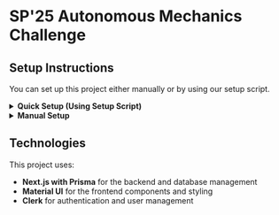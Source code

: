 # SP'25 Autonomous Mechanics Challenge

## Setup Instructions

You can set up this project either manually or by using our setup script.

<details>
<summary><b>Quick Setup (Using Setup Script)</b></summary>

1. **Clone the repository**
   ```bash
   git clone git@github.com:BU-Spark/se-bu-eng-3d-printing-robot.git
   ```

2. **Navigate to the project directory**
   ```bash
   cd se-bu-eng-3d-printing-robot
   ```

3. **Run the setup script**
   <details>
   <summary><b>Windows</b></summary>
   
   ```bash
   ./setup
   ```
   </details>

   <details>
   <summary><b>Mac/Linux</b></summary>
   
   Make the script executable:
   ```bash
   chmod +x setup
   ```

   Run the script:
   ```bash
   ./setup
   ```
   </details>
   
   This script will:
   - Create and activate a virtual environment
   - Install all dependencies
   - Set up environment variables
   - Start the development server

4. **Access the application**
   - Open your browser and go to [http://localhost:3000](http://localhost:3000)
</details>

<details>
<summary><b>Manual Setup</b></summary>

1. **Clone the repository and navigate to dev branch**
   ```bash
   git clone git@github.com:BU-Spark/se-bu-eng-3d-printing-robot.git
   git checkout dev
   ```

2. **Navigate to the project directory**
   ```bash
   cd se-bu-eng-3d-printing-robot
   ```

3. **Create Virtual Environment**
   <details>
   <summary><b>Windows</b></summary>
   
   To create:
   ```bash
   python -m venv venv
   ```
   To activate:
   ```bash
   venv\Scripts\activate
   ```
   To close:
   ```bash
   deactivate
   ```
   </details>

   <details>
   <summary><b>Mac/Linux</b></summary>
   
   To create:
   ```bash
   python3 -m venv venv
   ```
   To activate:
   ```bash
   source venv/bin/activate
   ```
   To close:
   ```bash
   deactivate
   ```
   </details>

4. **Install dependencies**
   ```bash
   npm install
   ```

5. **Configure environment variables**
   - Look at the `.env.example` file in the project
   - Create a new file named `.env` based on the example
   - Fill in the required environment variables

6. **Start the development server**
   ```bash
   npm run dev
   ```

7. **Access the application**
   - Open your browser and go to [http://localhost:3000](http://localhost:3000)
</details>

## Technologies

This project uses:
- **Next.js with Prisma** for the backend and database management
- **Material UI** for the frontend components and styling
- **Clerk** for authentication and user management
